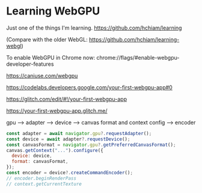 # Learning WebGPU

Just one of the things I'm learning. https://github.com/hchiam/learning

(Compare with the older WebGL: https://github.com/hchiam/learning-webgl)

To enable WebGPU in Chrome now: chrome://flags/#enable-webgpu-developer-features

https://caniuse.com/webgpu

https://codelabs.developers.google.com/your-first-webgpu-app#0

https://glitch.com/edit/#!/your-first-webgpu-app

https://your-first-webgpu-app.glitch.me/

gpu --> adapter --> device --> canvas format and context config --> encoder

```js
const adapter = await navigator.gpu?.requestAdapter();
const device = await adapter?.requestDevice();
const canvasFormat = navigator.gpu?.getPreferredCanvasFormat();
canvas.getContext("...").configure({
  device: device,
  format: canvasFormat,
});
const encoder = device?.createCommandEncoder();
// encoder.beginRenderPass
// context.getCurrentTexture
```
